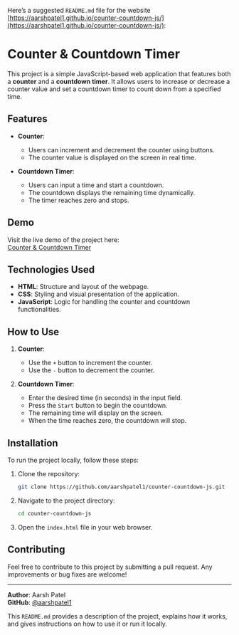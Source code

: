 Here’s a suggested `README.md` file for the website [https://aarshpatel1.github.io/counter-countdown-js/](https://aarshpatel1.github.io/counter-countdown-js/):

# Counter & Countdown Timer

This project is a simple JavaScript-based web application that features both a **counter** and a **countdown timer**. It allows users to increase or decrease a counter value and set a countdown timer to count down from a specified time.

## Features

- **Counter**: 
  - Users can increment and decrement the counter using buttons.
  - The counter value is displayed on the screen in real time.
  
- **Countdown Timer**:
  - Users can input a time and start a countdown.
  - The countdown displays the remaining time dynamically.
  - The timer reaches zero and stops.

## Demo

Visit the live demo of the project here:  
[Counter & Countdown Timer](https://aarshpatel1.github.io/counter-countdown-js/)

## Technologies Used

- **HTML**: Structure and layout of the webpage.
- **CSS**: Styling and visual presentation of the application.
- **JavaScript**: Logic for handling the counter and countdown functionalities.

## How to Use

1. **Counter**:
   - Use the `+` button to increment the counter.
   - Use the `-` button to decrement the counter.
   
2. **Countdown Timer**:
   - Enter the desired time (in seconds) in the input field.
   - Press the `Start` button to begin the countdown.
   - The remaining time will display on the screen.
   - When the time reaches zero, the countdown will stop.

## Installation

To run the project locally, follow these steps:

1. Clone the repository:
   ```bash
   git clone https://github.com/aarshpatel1/counter-countdown-js.git
   ```

2. Navigate to the project directory:
   ```bash
   cd counter-countdown-js
   ```

3. Open the `index.html` file in your web browser.

## Contributing

Feel free to contribute to this project by submitting a pull request. Any improvements or bug fixes are welcome!


---
**Author**: Aarsh Patel  
**GitHub**: [@aarshpatel1](https://github.com/aarshpatel1)

This `README.md` provides a description of the project, explains how it works, and gives instructions on how to use it or run it locally.
